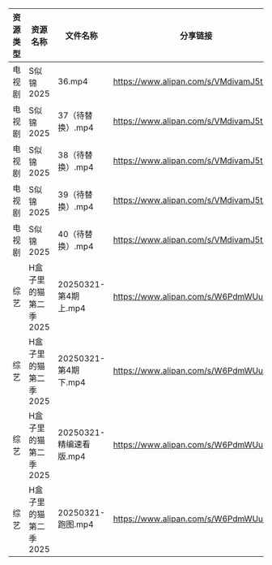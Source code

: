 | 资源类型 | 资源名称          | 文件名称               | 分享链接                                 | 更新时间                |
| ---- | ------------- | ------------------ | ------------------------------------ | ------------------- |
| 电视剧  | S似锦2025       | 36.mp4             | https://www.alipan.com/s/VMdivamJ5t3 | 2025-03-21 00:06:53 |
| 电视剧  | S似锦2025       | 37（待替换）.mp4        | https://www.alipan.com/s/VMdivamJ5t3 | 2025-03-21 00:06:53 |
| 电视剧  | S似锦2025       | 38（待替换）.mp4        | https://www.alipan.com/s/VMdivamJ5t3 | 2025-03-21 00:06:52 |
| 电视剧  | S似锦2025       | 39（待替换）.mp4        | https://www.alipan.com/s/VMdivamJ5t3 | 2025-03-21 00:06:52 |
| 电视剧  | S似锦2025       | 40（待替换）.mp4        | https://www.alipan.com/s/VMdivamJ5t3 | 2025-03-21 00:06:52 |
| 综艺   | H盒子里的猫第二季2025 | 20250321-第4期上.mp4  | https://www.alipan.com/s/W6PdmWUu7Wr | 2025-03-21 16:08:27 |
| 综艺   | H盒子里的猫第二季2025 | 20250321-第4期下.mp4  | https://www.alipan.com/s/W6PdmWUu7Wr | 2025-03-21 16:08:27 |
| 综艺   | H盒子里的猫第二季2025 | 20250321-精编速看版.mp4 | https://www.alipan.com/s/W6PdmWUu7Wr | 2025-03-21 16:08:27 |
| 综艺   | H盒子里的猫第二季2025 | 20250321-跑图.mp4    | https://www.alipan.com/s/W6PdmWUu7Wr | 2025-03-21 16:08:26 |
